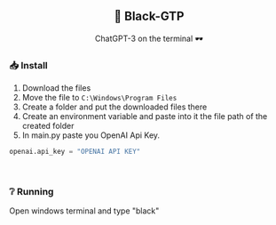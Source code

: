 <div align="center">

## 🤖 Black-GTP
ChatGPT-3 on the terminal 🕶

</div>

### 📥 Install
1. Download the files
2. Move the file to `C:\Windows\Program Files`
3. Create a folder and put the downloaded files there
4. Create an environment variable and paste into it the file path of the created folder
5. In main.py paste you OpenAI Api Key.
```py
openai.api_key = "OPENAI API KEY"
```

<br>

### ❔ Running
Open windows terminal and type "black"


<br>